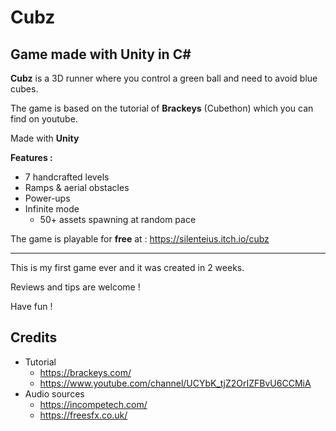 # Cubz
## Game made with Unity in C#

**Cubz** is a 3D runner where you control a green ball and need to avoid blue cubes.

The game is based on the tutorial of **Brackeys** (Cubethon) which you can find on youtube.

Made with **Unity**

**Features :**

* 7 handcrafted levels
* Ramps & aerial obstacles
* Power-ups
* Infinite mode
  * 50+ assets spawning at random pace

The game is playable for **free** at : https://silenteius.itch.io/cubz

---

This is my first game ever and it was created in 2 weeks. 

Reviews and tips are welcome !

Have fun ! 

## Credits
* Tutorial
  * https://brackeys.com/
  * https://www.youtube.com/channel/UCYbK_tjZ2OrIZFBvU6CCMiA
* Audio sources
  * https://incompetech.com/
  * https://freesfx.co.uk/
